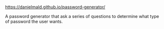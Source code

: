 https://danielmald.github.io/password-generator/

A password generator that ask a series of questions to determine what type of password the user wants.

